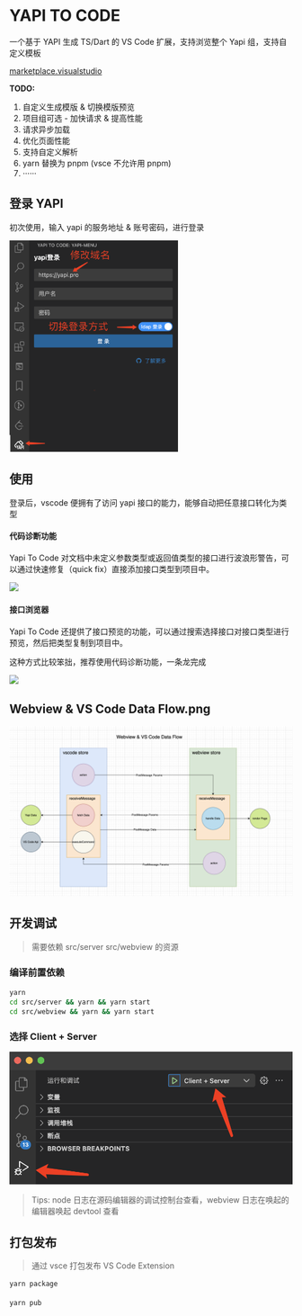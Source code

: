 # YAPI TO CODE

一个基于 YAPI 生成 TS/Dart 的 VS Code 扩展，支持浏览整个 Yapi 组，支持自定义模板

[marketplace.visualstudio](https://marketplace.visualstudio.com/items?itemName=zhixiaoqiang.yapi-to-code)

**TODO:**

1. 自定义生成模版 & 切换模版预览
2. 项目组可选 - 加快请求 & 提高性能
3. 请求异步加载
4. 优化页面性能
5. 支持自定义解析
6. yarn 替换为 pnpm (vsce 不允许用 pnpm)
7. ······

## 登录 YAPI

初次使用，输入 yapi 的服务地址 & 账号密码，进行登录

<img src="/public/login.png" width="300" />

## 使用

登录后，vscode 便拥有了访问 yapi 接口的能力，能够自动把任意接口转化为类型

#### 代码诊断功能

Yapi To Code 对文档中未定义参数类型或返回值类型的接口进行波浪形警告，可以通过快速修复（quick fix）直接添加接口类型到项目中。

<img src="https://qnm.hunliji.com/FnOC3c1bW5bzpRu23iArFXKTrMZH" width="800" />

#### 接口浏览器

Yapi To Code 还提供了接口预览的功能，可以通过搜索选择接口对接口类型进行预览，然后把类型复制到项目中。

这种方式比较笨拙，推荐使用代码诊断功能，一条龙完成

<img src="https://qnm.hunliji.com/FtK9IFJlRvKdPCA4jLNoEXs1xyKO" width="800" />

## Webview & VS Code Data Flow.png

![Webview & VS Code Data Flow](public/Webview%20&%20VS%20Code%20Data%20Flow.png)
## 开发调试

> 需要依赖 src/server src/webview 的资源

### 编译前置依赖

```bash
yarn
cd src/server && yarn && yarn start
cd src/webview && yarn && yarn start
```

### 选择 Client + Server

![debug](/public/debug.png)

> Tips: node 日志在源码编辑器的调试控制台查看，webview 日志在唤起的编辑器唤起 devtool 查看

## 打包发布

> 通过 vsce 打包发布 VS Code Extension

```bash
yarn package

yarn pub
```

